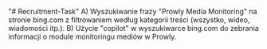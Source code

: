 "# Recruitment-Task" 
A) Wyszukiwanie frazy "Prowly Media Monitoring" na stronie bing.com z filtrowaniem według kategorii treści (wszystko, wideo, wiadomości itp.).
B) Użycie "copilot" w wyszukiwarce bing.com do zebrania informacji o module monitoringu mediów w Prowly.
